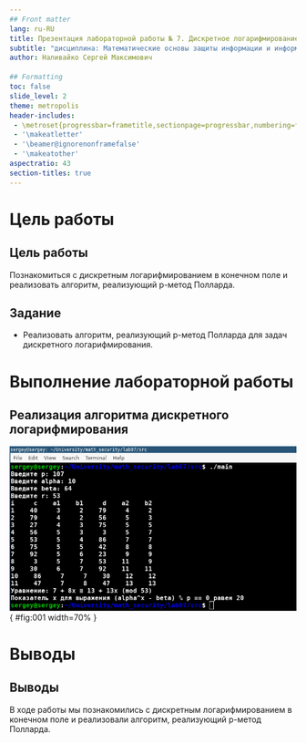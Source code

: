 ```yaml
---
## Front matter
lang: ru-RU
title: Презентация лабораторной работы № 7. Дискретное логарифмирование в конечном поле
subtitle: "дисциплина: Математические основы защиты информации и информационной безопасности"
author: Наливайко Сергей Максимович

## Formatting
toc: false
slide_level: 2
theme: metropolis
header-includes: 
 - \metroset{progressbar=frametitle,sectionpage=progressbar,numbering=fraction}
 - '\makeatletter'
 - '\beamer@ignorenonframefalse'
 - '\makeatother'
aspectratio: 43
section-titles: true
---
```


# Цель работы

## Цель работы

Познакомиться с дискретным логарифмированием в конечном поле и реализовать алгоритм, реализующий р-метод Полларда.

## Задание

- Реализовать алгоритм, реализующий р-метод Полларда для задач дискретного логарифмирования.

# Выполнение лабораторной работы

## Реализация алгоритма дискретного логарифмирования

![Дискретное логарифмирование в конечном поле](../img/1.png){ #fig:001 width=70% }

# Выводы

## Выводы

В ходе работы мы познакомились с дискретным логарифмированием в конечном поле и реализовали алгоритм, реализующий р-метод Полларда.
